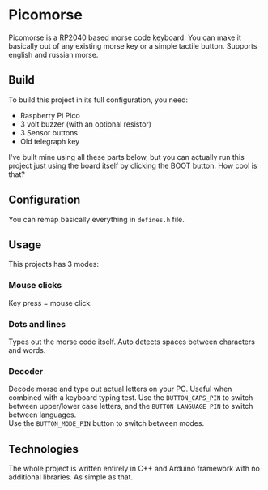 # Picomorse
Picomorse is a RP2040 based morse code keyboard. You can make it basically out of any existing morse key or a simple tactile button.
Supports english and russian morse.
## Build
To build this project in its full configuration, you need:
- Raspberry Pi Pico
- 3 volt buzzer (with an optional resistor)
- 3 Sensor buttons
- Old telegraph key

I've built mine using all these parts below, but you can actually run this project just using the board itself by clicking the BOOT button. How cool is that?
## Configuration
You can remap basically everything in ```defines.h``` file.
## Usage
This projects has 3 modes:
### Mouse clicks
Key press = mouse click.
### Dots and lines
Types out the morse code itself. Auto detects spaces between characters and words.
### Decoder
Decode morse and type out actual letters on your PC. Useful when combined with a keyboard typing test. 
Use the ```BUTTON_CAPS_PIN``` to switch between upper/lower case letters, and the ```BUTTON_LANGUAGE_PIN``` to switch between languages.       
Use the ```BUTTON_MODE_PIN``` button to switch between modes.
## Technologies
The whole project is written entirely in C++ and Arduino framework with no additional libraries. As simple as that.